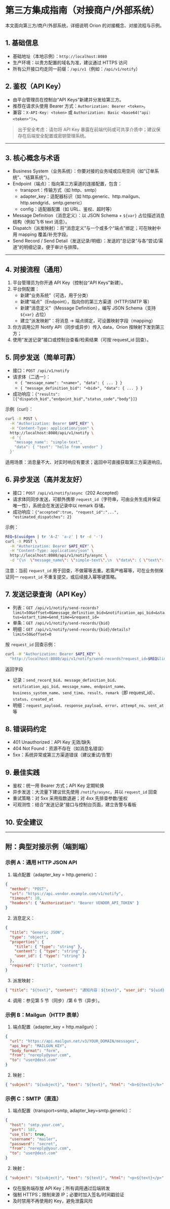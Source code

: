 # 第三方集成指南（对接商户/外部系统）

本文面向第三方/商户/外部系统，详细说明 Orion 的对接概念、对接流程与示例。

## 1. 基础信息

- 基础地址（本地示例）：`http://localhost:8080`
- 生产环境：以贵方配置的域名为准，建议通过 HTTPS 访问
- 所有公开接口均走同一前缀：`/api/v1`（例如：`/api/v1/notify`）

## 2. 鉴权（API Key）

- 由平台管理员在控制台“API Keys”新建并分发给第三方。
- 推荐在请求头使用 Bearer 方式：`Authorization: Bearer <token>`。
- 兼容：`X-API-Key: <token>` 或 `Authorization: Basic <base64("api:<token>")>`。

> 出于安全考虑：请勿将 API Key 暴露在前端代码或可共享介质中；建议保存在后端安全配置或密钥管理系统。

---

## 3. 核心概念与术语

- Business System（业务系统）：你要对接的业务域或应用空间（如“订单系统”、“结算系统”）。
- Endpoint（端点）：指向第三方渠道的连接配置，包含：
  - transport：传输方式（如 http、smtp）
  - adapter_key：适配器标识（如 http.generic、http.mailgun、http.sendgrid、smtp.generic）
  - config：适配器配置（如 URL、鉴权、超时等）
- Message Definition（消息定义）：以 JSON Schema + `${var}` 占位描述消息结构（例如飞书 text 消息）。
- Dispatch（派发映射）：将“消息定义”与一个或多个“端点”绑定；可在映射中用 mapping 覆盖/补充字段。
- Send Record / Send Detail（发送记录/明细）：发送的“总记录”与各“尝试/渠道”的明细记录，便于审计与排障。

---

## 4. 对接流程（通用）

1. 平台管理员为你开通 API Key（控制台“API Keys”新建）。
2. 平台侧配置：
   - 新建“业务系统”（可选，用于分类）
   - 新建“端点”（Endpoint），指向你的第三方渠道（HTTP/SMTP 等）
   - 新建“消息定义”（Message Definition），编写 JSON Schema（支持 `${var}` 占位）
   - 建立“派发映射”：将消息 → 端点绑定，可设置映射字段（mapping）
3. 你方调用公开 Notify API（同步或异步）传入 data，Orion 按映射下发到第三方；
4. 使用“发送记录”接口或控制台查看/检索结果（可按 request_id 回查）。

## 5. 同步发送（简单可靠）

- 接口：`POST /api/v1/notify`
- 请求体（二选一）：
  - `{ "message_name": "<name>", "data": { ... } }`
  - `{ "message_definition_bid": "<bid>", "data": { ... } }`
- 成功响应：`{"results": [{"dispatch_bid","endpoint_bid","status_code","body"}]}`

示例（curl）：

```bash
curl -X POST \
  -H "Authorization: Bearer $API_KEY" \
  -H "Content-Type: application/json" \
  http://localhost:8080/api/v1/notify \
  -d '{
    "message_name": "simple-text",
    "data": { "text": "hello from vendor" }
  }'
```

适用场景：消息量不大、对实时响应有要求；返回中可直接获取第三方渠道响应。

## 6. 异步发送（高并发友好）

- 接口：`POST /api/v1/notify/async`（202 Accepted）
- 请求体同同步发送，可额外携带 `request_id`（字符串，可由业务生成并保证唯一性），系统会在发送记录中以 remark 存储。
- 成功响应：`{"accepted":true, "request_id":"...", "estimated_dispatches": 2}`

示例：

```bash
REQ=$(uuidgen | tr 'A-Z' 'a-z' | tr -d '-')
curl -X POST \
  -H "Authorization: Bearer $API_KEY" \
  -H "Content-Type: application/json" \
  http://localhost:8080/api/v1/notify/async \
  -d "{\n  \"message_name\": \"simple-text\",\n  \"data\": { \"text\": \"async hello\" },\n  \"request_id\": \"$REQ\"\n}"
```

注意：当前 `request_id` 用于回查，不做幂等去重。若需严格幂等，可在业务侧保证同一 `request_id` 不重复提交，或后续接入幂等键策略。

## 7. 发送记录查询（API Key）

- 列表：`GET /api/v1/notify/send-records?limit=50&offset=0&message_definition_bid=&notification_api_bid=&status=&start_time=&end_time=&request_id=`
- 单条：`GET /api/v1/notify/send-records/{bid}`
- 明细：`GET /api/v1/notify/send-records/{bid}/details?limit=50&offset=0`

按 `request_id` 回查示例：

```bash
curl -H "Authorization: Bearer $API_KEY" \
  "http://localhost:8080/api/v1/notify/send-records?request_id=$REQ&limit=20&offset=0"
```

返回字段

- 记录：`send_record_bid`、`message_definition_bid`、`notification_api_bid`、`message_name`、`endpoint_name`、`business_system_name`、`send_time`、`result`、`remark`（即 request_id）、`status`、`created_at`
- 明细：`request_payload`、`response_payload`、`error`、`attempt_no`、`sent_at` 等

## 8. 错误码约定

- 401 Unauthorized：API Key 无效/缺失
- 404 Not Found：资源不存在（如消息名错误）
- 5xx：系统异常或第三方渠道错误（建议重试/告警）

## 9. 最佳实践

- 鉴权：统一用 Bearer 方式；API Key 定期轮换
- 异步发送：大流量下建议优先使用 `/notify/async`，并以 `request_id` 回查
- 重试策略：对 5xx 采用指数退避；对 4xx 先排查参数/鉴权
- 可观测性：结合“发送记录”接口与控制台页面，建立告警与看板

## 10. 安全建议

---

## 附：典型对接示例（端到端）

### 示例 A：通用 HTTP JSON API

1. 端点配置（adapter_key = http.generic）：

```json
{
  "method": "POST",
  "url": "https://api.vendor.example.com/v1/notify",
  "timeout": 10,
  "headers": { "Authorization": "Bearer VENDOR_API_TOKEN" }
}
```

2. 消息定义：

```json
{
  "title": "Generic JSON",
  "type": "object",
  "properties": {
    "title": { "type": "string" },
    "content": { "type": "string" },
    "user_id": { "type": "string" }
  },
  "required": ["title", "content"]
}
```

3. 派发映射：

```json
{ "title": "${text}", "content": "通知内容：${text}", "user_id": "${uid}" }
```

4. 调用：参见第 5 节（同步）/第 6 节（异步）。

### 示例 B：Mailgun（HTTP 表单）

1. 端点配置（adapter_key = http.mailgun）：

```json
{
  "url": "https://api.mailgun.net/v3/YOUR_DOMAIN/messages",
  "api_key": "MAILGUN_KEY",
  "body_format": "form",
  "from": "noreply@your.com",
  "to": "user@dest.com"
}
```

2. 映射：

```json
{ "subject": "${subject}", "text": "${text}", "html": "<b>${text}</b>" }
```

### 示例 C：SMTP（直连）

1. 端点配置（transport=smtp, adapter_key=smtp.generic）：

```json
{
  "host": "smtp.your.com",
  "port": 587,
  "use_tls": true,
  "username": "mailer",
  "password": "secret",
  "from": "noreply@your.com",
  "to": "user@dest.com"
}
```

2. 映射：

```json
{ "subject": "${subject}", "text": "${text}", "html": "<p>${text}</p>" }
```

- 仅在服务端存放 API Key；所有调用通过后端转发
- 强制 HTTPS；限制来源 IP；必要时加入签名/时间戳验证
- 及时禁用不再使用的 Key，避免泄露风险
